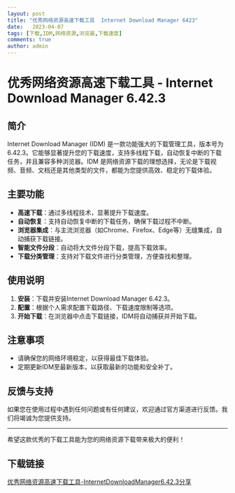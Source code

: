 ```yaml
---
layout: post
title: "优秀网络资源高速下载工具  Internet Download Manager 6423"
date:   2023-04-07
tags: [下载,IDM,网络资源,浏览器,下载速度]
comments: true
author: admin
---
```

# 优秀网络资源高速下载工具 - Internet Download Manager 6.42.3

## 简介
Internet Download Manager (IDM) 是一款功能强大的下载管理工具，版本号为6.42.3。它能够显著提升您的下载速度，支持多线程下载，自动恢复中断的下载任务，并且兼容多种浏览器。IDM 是网络资源下载的理想选择，无论是下载视频、音频、文档还是其他类型的文件，都能为您提供高效、稳定的下载体验。

## 主要功能
- **高速下载**：通过多线程技术，显著提升下载速度。
- **自动恢复**：支持自动恢复中断的下载任务，确保下载过程不中断。
- **浏览器集成**：与主流浏览器（如Chrome、Firefox、Edge等）无缝集成，自动捕获下载链接。
- **智能文件分段**：自动将大文件分段下载，提高下载效率。
- **下载分类管理**：支持对下载文件进行分类管理，方便查找和整理。

## 使用说明
1. **安装**：下载并安装Internet Download Manager 6.42.3。
2. **配置**：根据个人需求配置下载路径、下载速度限制等选项。
3. **开始下载**：在浏览器中点击下载链接，IDM将自动捕获并开始下载。

## 注意事项
- 请确保您的网络环境稳定，以获得最佳下载体验。
- 定期更新IDM至最新版本，以获取最新的功能和安全补丁。

## 反馈与支持
如果您在使用过程中遇到任何问题或有任何建议，欢迎通过官方渠道进行反馈。我们将竭诚为您提供支持。

---

希望这款优秀的下载工具能为您的网络资源下载带来极大的便利！

## 下载链接

[优秀网络资源高速下载工具-InternetDownloadManager6.42.3分享](https://pan.quark.cn/s/fc3b88eb722d)